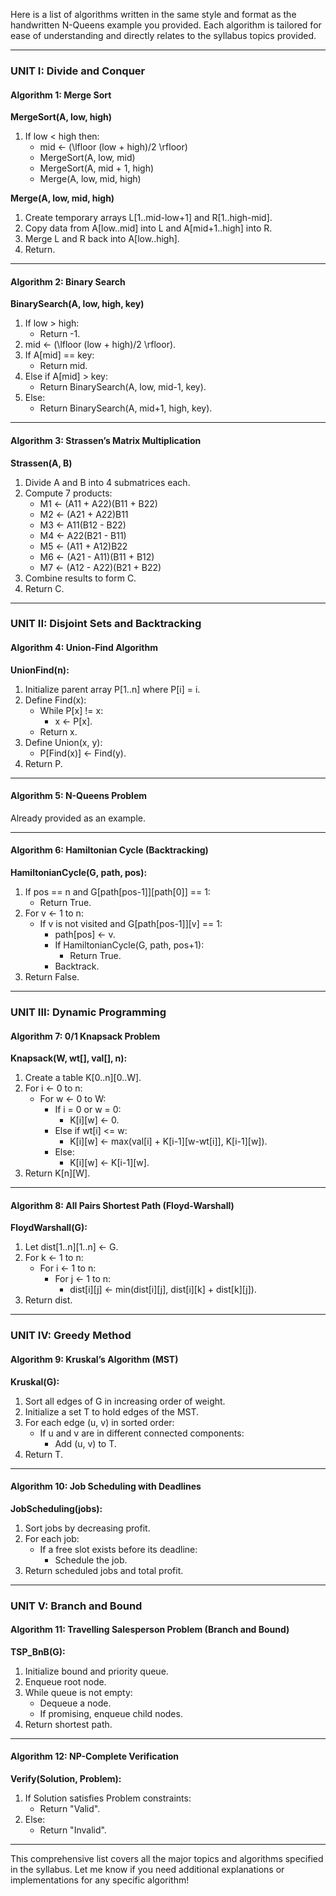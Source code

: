 Here is a list of algorithms written in the same style and format as the handwritten N-Queens example you provided. Each algorithm is tailored for ease of understanding and directly relates to the syllabus topics provided.

---

### UNIT I: Divide and Conquer

#### Algorithm 1: Merge Sort

**MergeSort(A, low, high)**
1. If low < high then:
    - mid ← \(\lfloor (low + high)/2 \rfloor\)
    - MergeSort(A, low, mid)
    - MergeSort(A, mid + 1, high)
    - Merge(A, low, mid, high)

**Merge(A, low, mid, high)**
1. Create temporary arrays L[1..mid-low+1] and R[1..high-mid].
2. Copy data from A[low..mid] into L and A[mid+1..high] into R.
3. Merge L and R back into A[low..high].
4. Return.

---

#### Algorithm 2: Binary Search

**BinarySearch(A, low, high, key)**
1. If low > high:
    - Return -1.
2. mid ← \(\lfloor (low + high)/2 \rfloor\).
3. If A[mid] == key:
    - Return mid.
4. Else if A[mid] > key:
    - Return BinarySearch(A, low, mid-1, key).
5. Else:
    - Return BinarySearch(A, mid+1, high, key).

---

#### Algorithm 3: Strassen’s Matrix Multiplication

**Strassen(A, B)**
1. Divide A and B into 4 submatrices each.
2. Compute 7 products:
    - M1 ← (A11 + A22)(B11 + B22)
    - M2 ← (A21 + A22)B11
    - M3 ← A11(B12 - B22)
    - M4 ← A22(B21 - B11)
    - M5 ← (A11 + A12)B22
    - M6 ← (A21 - A11)(B11 + B12)
    - M7 ← (A12 - A22)(B21 + B22)
3. Combine results to form C.
4. Return C.

---

### UNIT II: Disjoint Sets and Backtracking

#### Algorithm 4: Union-Find Algorithm

**UnionFind(n):**
1. Initialize parent array P[1..n] where P[i] = i.
2. Define Find(x):
    - While P[x] != x:
        - x ← P[x].
    - Return x.
3. Define Union(x, y):
    - P[Find(x)] ← Find(y).
4. Return P.

---

#### Algorithm 5: N-Queens Problem

Already provided as an example.

---

#### Algorithm 6: Hamiltonian Cycle (Backtracking)

**HamiltonianCycle(G, path, pos):**
1. If pos == n and G[path[pos-1]][path[0]] == 1:
    - Return True.
2. For v ← 1 to n:
    - If v is not visited and G[path[pos-1]][v] == 1:
        - path[pos] ← v.
        - If HamiltonianCycle(G, path, pos+1):
            - Return True.
        - Backtrack.
3. Return False.

---

### UNIT III: Dynamic Programming

#### Algorithm 7: 0/1 Knapsack Problem

**Knapsack(W, wt[], val[], n):**
1. Create a table K[0..n][0..W].
2. For i ← 0 to n:
    - For w ← 0 to W:
        - If i = 0 or w = 0:
            - K[i][w] ← 0.
        - Else if wt[i] <= w:
            - K[i][w] ← max(val[i] + K[i-1][w-wt[i]], K[i-1][w]).
        - Else:
            - K[i][w] ← K[i-1][w].
3. Return K[n][W].

---

#### Algorithm 8: All Pairs Shortest Path (Floyd-Warshall)

**FloydWarshall(G):**
1. Let dist[1..n][1..n] ← G.
2. For k ← 1 to n:
    - For i ← 1 to n:
        - For j ← 1 to n:
            - dist[i][j] ← min(dist[i][j], dist[i][k] + dist[k][j]).
3. Return dist.

---

### UNIT IV: Greedy Method

#### Algorithm 9: Kruskal’s Algorithm (MST)

**Kruskal(G):**
1. Sort all edges of G in increasing order of weight.
2. Initialize a set T to hold edges of the MST.
3. For each edge (u, v) in sorted order:
    - If u and v are in different connected components:
        - Add (u, v) to T.
4. Return T.

---

#### Algorithm 10: Job Scheduling with Deadlines

**JobScheduling(jobs):**
1. Sort jobs by decreasing profit.
2. For each job:
    - If a free slot exists before its deadline:
        - Schedule the job.
3. Return scheduled jobs and total profit.

---

### UNIT V: Branch and Bound

#### Algorithm 11: Travelling Salesperson Problem (Branch and Bound)

**TSP_BnB(G):**
1. Initialize bound and priority queue.
2. Enqueue root node.
3. While queue is not empty:
    - Dequeue a node.
    - If promising, enqueue child nodes.
4. Return shortest path.

---

#### Algorithm 12: NP-Complete Verification

**Verify(Solution, Problem):**
1. If Solution satisfies Problem constraints:
    - Return "Valid".
2. Else:
    - Return "Invalid".

---

This comprehensive list covers all the major topics and algorithms specified in the syllabus. Let me know if you need additional explanations or implementations for any specific algorithm!


